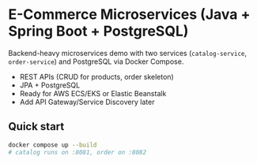 # E-Commerce Microservices (Java + Spring Boot + PostgreSQL)

Backend-heavy microservices demo with two services (`catalog-service`, `order-service`) and PostgreSQL via Docker Compose.
- REST APIs (CRUD for products, order skeleton)
- JPA + PostgreSQL
- Ready for AWS ECS/EKS or Elastic Beanstalk
- Add API Gateway/Service Discovery later

## Quick start
```bash
docker compose up --build
# catalog runs on :8081, order on :8082
```
